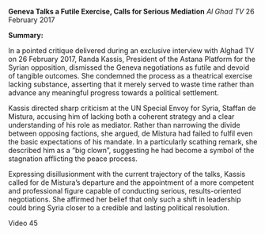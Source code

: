 **Geneva Talks a Futile Exercise, Calls for Serious Mediation** _Al Ghad TV_ 26 February 2017

**Summary:**

In a pointed critique delivered during an exclusive interview with Alghad TV on 26 February 2017, Randa Kassis, President of the Astana Platform for the Syrian opposition, dismissed the Geneva negotiations as futile and devoid of tangible outcomes. She condemned the process as a theatrical exercise lacking substance, asserting that it merely served to waste time rather than advance any meaningful progress towards a political settlement.

Kassis directed sharp criticism at the UN Special Envoy for Syria, Staffan de Mistura, accusing him of lacking both a coherent strategy and a clear understanding of his role as mediator. Rather than narrowing the divide between opposing factions, she argued, de Mistura had failed to fulfil even the basic expectations of his mandate. In a particularly scathing remark, she described him as a “big clown”, suggesting he had become a symbol of the stagnation afflicting the peace process.

Expressing disillusionment with the current trajectory of the talks, Kassis called for de Mistura’s departure and the appointment of a more competent and professional figure capable of conducting serious, results-oriented negotiations. She affirmed her belief that only such a shift in leadership could bring Syria closer to a credible and lasting political resolution.

Video 45